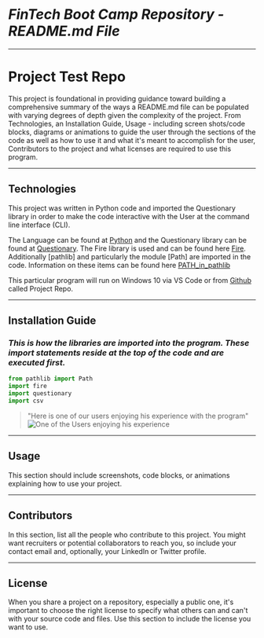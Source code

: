 
# *FinTech Boot Camp Repository - README.md File*
---


# Project Test Repo

This project is foundational in providing guidance toward building a comprehensive summary of the ways a README.md file can be populated with varying degrees of depth given the complexity of the project.  From Technologies, an Installation Guide, Usage - including screen shots/code blocks, diagrams or animations to guide the user through the sections of the code as well as how to use it and what it's meant to accomplish for the user, Contributors to the project and what licenses are required to use this program.  

---

## Technologies

This project was written in Python code and imported the Questionary library in order to make the code interactive with the User at the command line interface (CLI).  

The Language can be found at [Python](<http://python.org>) and the Questionary library can be found at [Questionary](<https://pypi.org/project/questionary/>). The Fire library is used and can be found here [Fire](<http://https://pypi.org/project/fire/>).  Additionally [pathlib] and particularly the module [Path] are imported in the code.  Information on these items can be found here [PATH_in_pathlib](<https://docs.python.org/3/library/pathlib.html>)

This particular program will run on Windows 10 via VS Code or from [Github](<http://github.com/cryptopher2022>) called Project Repo.  

---

## Installation Guide

### *This is how the libraries are imported into the program.  These import statements reside at the top of the code and are executed first.*

```python
from pathlib import Path
import fire
import questionary 
import csv    
```
>"Here is one of our users enjoying his experience with the program"
![One of the Users enjoying his experience](images/AreNot!_2.png)
---

## Usage

This section should include screenshots, code blocks, or animations explaining how to use your project.

---

## Contributors

In this section, list all the people who contribute to this project. You might want recruiters or potential collaborators to reach you, so include your contact email and, optionally, your LinkedIn or Twitter profile.

---

## License

When you share a project on a repository, especially a public one, it's important to choose the right license to specify what others can and can't with your source code and files. Use this section to include the license you want to use.
